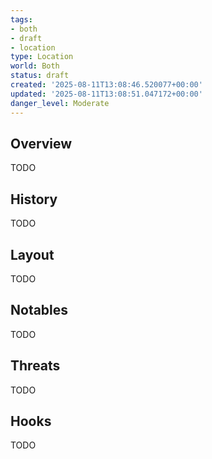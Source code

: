 ```yaml
---
tags:
- both
- draft
- location
type: Location
world: Both
status: draft
created: '2025-08-11T13:08:46.520077+00:00'
updated: '2025-08-11T13:08:51.047172+00:00'
danger_level: Moderate
---
```



## Overview

TODO
## History

TODO
## Layout

TODO
## Notables

TODO
## Threats

TODO
## Hooks

TODO
